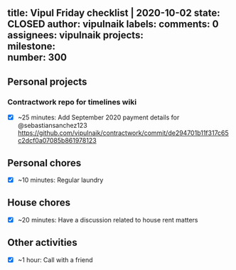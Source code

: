title:	Vipul Friday checklist | 2020-10-02
state:	CLOSED
author:	vipulnaik
labels:	
comments:	0
assignees:	vipulnaik
projects:	
milestone:	
number:	300
--
## Personal projects

### Contractwork repo for timelines wiki

- [x] ~25 minutes: Add September 2020 payment details for @sebastiansanchez123 https://github.com/vipulnaik/contractwork/commit/de294701b11f317c65c2dcf0a07085b861978123

## Personal chores

- [x] ~10 minutes: Regular laundry

## House chores

- [x] ~20 minutes: Have a discussion related to house rent matters

## Other activities

- [x] ~1 hour: Call with a friend
